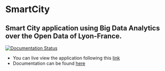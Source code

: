 # SmartCity

## Smart City application using Big Data Analytics over the Open Data of Lyon-France.

[![Documentation Status](https://readthedocs.org/projects/smartcity/badge/?version=latest)](http://smartcity.readthedocs.io/en/latest/?badge=latest)


- You can live view the application following this [link](http://www.mr3m.me/smart)
- Documentation can be found [here](http://smartcity.readthedocs.io)

